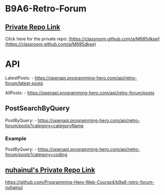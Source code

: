 # B9A6-Retro-Forum


## [ Private Repo Link](https://classroom.github.com/a/M685dkpe)

Click here for the private repo: [https://classroom.github.com/a/M685dkpe](https://classroom.github.com/a/M685dkpe)



# API

LatestPosts: - https://openapi.programming-hero.com/api/retro-forum/latest-posts

AllPosts: - https://openapi.programming-hero.com/api/retro-forum/posts

## PostSearchByQuery

PostByQuery: -  https://openapi.programming-hero.com/api/retro-forum/posts?category=categoryName


### Example

PostByQuery: - https://openapi.programming-hero.com/api/retro-forum/posts?category=coding


## [ nuhainul's Private Repo Link](https://github.com/Programming-Hero-Web-Course4/b9a6-retro-forum-nuhainul)

https://github.com/Programming-Hero-Web-Course4/b9a6-retro-forum-nuhainul
